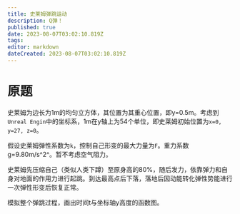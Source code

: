 ```yaml
---
title: 史莱姆弹跳运动
description: Q弹！
published: true
date: 2023-08-07T03:02:10.819Z
tags: 
editor: markdown
dateCreated: 2023-08-07T03:02:10.819Z
---
```


# 原题
史莱姆为边长为1m的均匀立方体，其位置为其重心位置，即y=0.5m。考虑到`Unreal Engin`中的坐标系，1m在y轴上为54个单位，即史莱姆初始位置为`x=0, y=27, z=0`。

假设史莱姆弹性系数为`k`，控制自己形变的最大力量为`F`。重力系数g=9.80m/s^2^。暂不考虑空气阻力。

史莱姆先压缩自己（类似人类下蹲）至原身高的80%，随后发力，依靠弹力和自身对地面的作用力进行起跳。到达最高点后下落，落地后因动能转化弹性势能进行一次弹性形变后恢复正常。

模拟整个弹跳过程，画出时间t与坐标轴y高度的函数图。